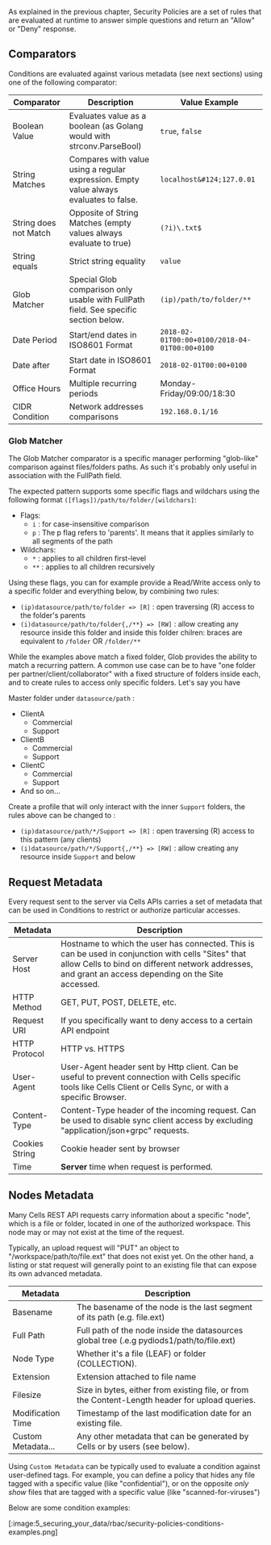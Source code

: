 As explained in the previous chapter, Security Policies are a set of rules that are evaluated at runtime to answer simple questions and return an "Allow" or "Deny" response.

## Comparators

Conditions are evaluated against various metadata (see next sections) using one of the following comparator:

| Comparator            | Description                                                                            | Value Example                                 |
|-----------------------|----------------------------------------------------------------------------------------|-----------------------------------------------|
| Boolean Value         | Evaluates value as a boolean (as Golang would with strconv.ParseBool)                  | `true`, `false`                               |
| String Matches        | Compares with value using a regular expression. Empty value always evaluates to false. | `localhost&#124;127.0.01`                     |
| String does not Match | Opposite of String Matches (empty values always evaluate to true)                      | `(?i)\.txt$`                                  |
| String equals         | Strict string equality                                                                 | `value`                                       |
| Glob Matcher          | Special Glob comparison only usable with FullPath field. See specific section below.   | `(ip)/path/to/folder/**`                      |
| Date Period           | Start/end dates in ISO8601 Format                                                      | `2018-02-01T00:00+0100/2018-04-01T00:00+0100` | 
| Date after            | Start date in ISO8601 Format                                                           | `2018-02-01T00:00+0100`                       |
| Office Hours          | Multiple recurring periods                                                             | Monday-Friday/09:00/18:30                     |
| CIDR Condition        | Network addresses comparisons                                                          | `192.168.0.1/16`                              |

### Glob Matcher

The Glob Matcher comparator is a specific manager performing "glob-like" comparison against files/folders paths. As such it's probably only useful in association with the FullPath field.

The expected pattern supports some specific flags and wildchars using the following format `([flags])/path/to/folder/[wildchars]`: 

 - Flags: 
   - `i` : for case-insensitive comparison
   - `p` : The p flag refers to 'parents'. It means that it applies similarly to all segments of the path
 - Wildchars: 
   - `*` : applies to all children first-level
   - `**` : applies to all children recursively

Using these flags, you can for example provide a Read/Write access only to a specific folder and everything below, by combining two rules: 

 - `(ip)datasource/path/to/folder => [R]` : open traversing (R) access to the folder's parents
 - `(i)datasource/path/to/folder{,/**} => [RW]` : allow creating any resource inside this folder and inside this folder chilren: braces are equivalent to `/folder` OR `/folder/**`

While the examples above match a fixed folder, Glob provides the ability to match a recurring pattern. A common use case can be to have "one folder per partner/client/collaborator" with a fixed structure of folders inside each, and to create rules to access only specific folders. Let's say you have

Master folder under `datasource/path` : 
 - ClientA
   - Commercial
   - Support
 - ClientB
   - Commercial
   - Support
 - ClientC
   - Commercial
   - Support
 - And so on... 

Create a profile that will only interact with the inner `Support` folders, the rules above can be changed to :

- `(ip)datasource/path/*/Support => [R]` : open traversing (R) access to this pattern (any clients)
- `(i)datasource/path/*/Support{,/**} => [RW]` : allow creating any resource inside `Support` and below


## Request Metadata

Every request sent to the server via Cells APIs carries a set of metadata that can be used in Conditions to restrict or authorize particular accesses. 

| Metadata       | Description                                                                                                                                                                                                  |
|----------------|--------------------------------------------------------------------------------------------------------------------------------------------------------------------------------------------------------------|
| Server Host    | Hostname to which the user has connected. This is can be used in conjunction with cells "Sites" that allow Cells to bind on different network addresses, and grant an access depending on the Site accessed. |
| HTTP Method    | GET, PUT, POST, DELETE, etc.                                                                                                                                                                                 |
| Request URI    | If you specifically want to deny access to a certain API endpoint                                                                                                                                            |
| HTTP Protocol  | HTTP vs. HTTPS                                                                                                                                                                                               |
| User-Agent     | User-Agent header sent by Http client. Can be useful to prevent connection with Cells specific tools like Cells Client or Cells Sync, or with a specific Browser.                                            |
| Content-Type   | Content-Type header of the incoming request. Can be used to disable sync client access by excluding "application/json+grpc" requests.                                                                        |
| Cookies String | Cookie header sent by browser                                                                                                                                                                                |
| Time           | **Server** time when request is performed.                                                                                                                                                                   |

## Nodes Metadata

Many Cells REST API requests carry information about a specific "node", which is a file or folder, located in one of the authorized workspace. This node may or may not exist at the time of the request. 

Typically, an upload request will "PUT" an object to "/workspace/path/to/file.ext" that does not exist yet. On the other hand, a listing or stat request will generally point to an existing file that can expose its own advanced metadata. 

| Metadata           | Description                                                                                     |
|--------------------|-------------------------------------------------------------------------------------------------|
| Basename           | The basename of the node is the last segment of its path (e.g. file.ext)                        |
| Full Path          | Full path of the node inside the datasources global tree (.e.g pydiods1/path/to/file.ext)       |
| Node Type          | Whether it's a file (LEAF) or folder (COLLECTION).                                              |
| Extension          | Extension attached to file name                                                                 |
| Filesize           | Size in bytes, either from existing file, or from the Content-Length header for upload queries. |
| Modification Time  | Timestamp of the last modification date for an existing file.                                   |
| Custom Metadata... | Any other metadata that can be generated by Cells or by users (see below).                      |

Using `Custom Metadata` can be typically used to evaluate a condition against user-defined tags. For example, you can define a policy that hides any file tagged with a specific value (like "confidential"), or on the opposite _only show_ files that are tagged with a specific value (like "scanned-for-viruses")

Below are some condition examples: 

[:image:5_securing_your_data/rbac/security-policies-conditions-examples.png]